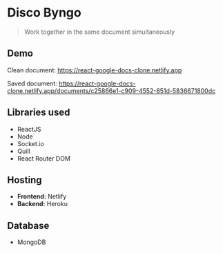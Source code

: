 # Disco Byngo
> Work together in the same document simultaneously

## Demo
Clean document: https://react-google-docs-clone.netlify.app

Saved document: https://react-google-docs-clone.netlify.app/documents/c25866e1-c909-4552-851d-5836671800dc

## Libraries used
* ReactJS
* Node
* Socket.io
* Quill
* React Router DOM

## Hosting
* **Frontend:** Netlify
* **Backend:** Heroku

## Database
* MongoDB
